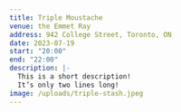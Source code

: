 ```yaml
---
title: Triple Moustache
venue: the Emmet Ray
address: 942 College Street, Toronto, ON
date: 2023-07-19
start: "20:00"
end: "22:00"
description: |-
  This is a short description!
  It’s only two lines long!
image: /uploads/triple-stash.jpeg
---
```

